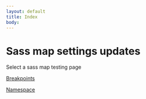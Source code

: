 ```yaml
---
layout: default
title: Index
body:
---
```


<h1>Sass map settings updates</h1>

<p>Select a sass map testing page</p>

<div class="display-flex">
  <p>
    <a class="usa-button" href="./pages/breakpoints/index">Breakpoints</a>
  </p>
  <p>
    <a class="usa-button" href="./pages/grid/index">Namespace</a>
  </p>
</div>